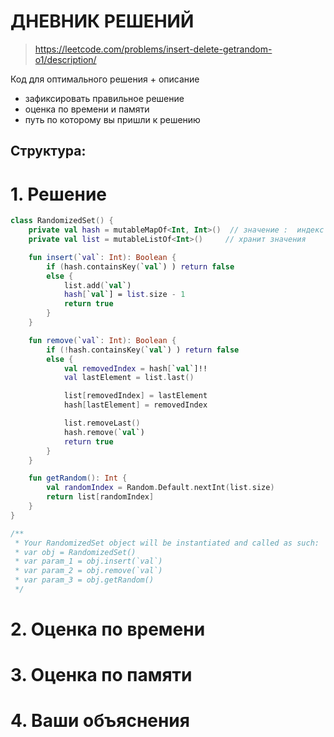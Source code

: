 # ДНЕВНИК РЕШЕНИЙ

> https://leetcode.com/problems/insert-delete-getrandom-o1/description/

Код для оптимального решения + описание 

- зафиксировать правильное решение
- оценка по времени и памяти
- путь по которому вы пришли к решению


## Структура:

# 1. Решение

```kotlin
class RandomizedSet() {
    private val hash = mutableMapOf<Int, Int>()  // значение :  индекс в list
    private val list = mutableListOf<Int>()     // хранит значения

    fun insert(`val`: Int): Boolean {
        if (hash.containsKey(`val`) ) return false
        else {
            list.add(`val`)
            hash[`val`] = list.size - 1
            return true
        }
    }

    fun remove(`val`: Int): Boolean {
        if (!hash.containsKey(`val`) ) return false
        else {
            val removedIndex = hash[`val`]!!
            val lastElement = list.last()

            list[removedIndex] = lastElement
            hash[lastElement] = removedIndex

            list.removeLast()
            hash.remove(`val`)
            return true
        }
    }

    fun getRandom(): Int {
        val randomIndex = Random.Default.nextInt(list.size)
        return list[randomIndex]
    }
}

/**
 * Your RandomizedSet object will be instantiated and called as such:
 * var obj = RandomizedSet()
 * var param_1 = obj.insert(`val`)
 * var param_2 = obj.remove(`val`)
 * var param_3 = obj.getRandom()
 */
```


# 2. Оценка по времени


# 3. Оценка по памяти


# 4. Ваши объяснения



